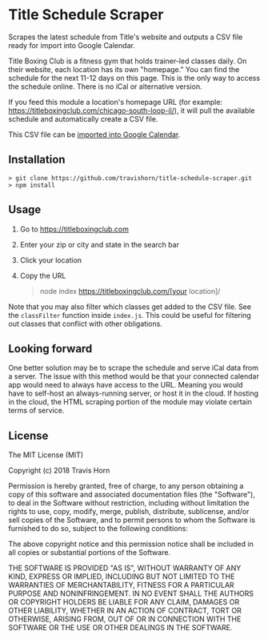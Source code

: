 # Title Schedule Scraper

Scrapes the latest schedule from Title's website and outputs a CSV file ready for import into Google
Calendar.

Title Boxing Club is a fitness gym that holds trainer-led classes daily. On their website, each
location has its own "homepage." You can find the schedule for the next 11-12 days on this page.
This is the only way to access the schedule online. There is no iCal or alternative version.

If you feed this module a location's homepage URL (for example:
https://titleboxingclub.com/chicago-south-loop-il/), it will pull the available schedule and
automatically create a CSV file.

This CSV file can be [imported into Google
Calendar](https://support.google.com/calendar/answer/37118?hl=en).

## Installation

    > git clone https://github.com/travishorn/title-schedule-scraper.git
    > npm install

## Usage

1. Go to https://titleboxingclub.com
2. Enter your zip or city and state in the search bar
3. Click your location
4. Copy the URL

    > node index https://titleboxingclub.com/[your location]/

Note that you may also filter which classes get added to the CSV file. See the `classFilter`
function inside `index.js`. This could be useful for filtering out classes that conflict with other
obligations.

## Looking forward

One better solution may be to scrape the schedule and serve iCal data from a server. The issue with
this method would be that your connected calendar app would need to always have access to the URL.
Meaning you would have to self-host an always-running server, or host it in the cloud. If hosting in
the cloud, the HTML scraping portion of the module may violate certain terms of service.

## License

The MIT License (MIT)

Copyright (c) 2018 Travis Horn

Permission is hereby granted, free of charge, to any person obtaining a copy of this software and
associated documentation files (the "Software"), to deal in the Software without restriction,
including without limitation the rights to use, copy, modify, merge, publish, distribute,
sublicense, and/or sell copies of the Software, and to permit persons to whom the Software is
furnished to do so, subject to the following conditions:

The above copyright notice and this permission notice shall be included in all copies or substantial
portions of the Software.

THE SOFTWARE IS PROVIDED "AS IS", WITHOUT WARRANTY OF ANY KIND, EXPRESS OR IMPLIED, INCLUDING BUT
NOT LIMITED TO THE WARRANTIES OF MERCHANTABILITY, FITNESS FOR A PARTICULAR PURPOSE AND
NONINFRINGEMENT. IN NO EVENT SHALL THE AUTHORS OR COPYRIGHT HOLDERS BE LIABLE FOR ANY CLAIM, DAMAGES
OR OTHER LIABILITY, WHETHER IN AN ACTION OF CONTRACT, TORT OR OTHERWISE, ARISING FROM, OUT OF OR IN
CONNECTION WITH THE SOFTWARE OR THE USE OR OTHER DEALINGS IN THE SOFTWARE.

